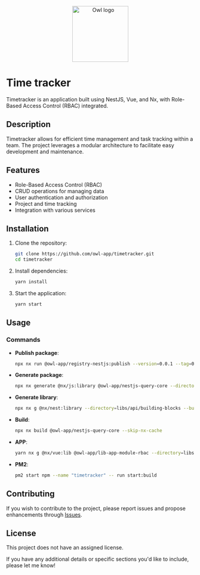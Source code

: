<p align="center">
    <img src="https://raw.githubusercontent.com/owl-app/timetracker/refs/heads/main/libs/app/core/src/assets/logo.webp" width="150px" alt="Owl logo" />
</p>

# Time tracker

Timetracker is an application built using NestJS, Vue, and Nx, with Role-Based Access Control (RBAC) integrated.

## Description

Timetracker allows for efficient time management and task tracking within a team. The project leverages a modular architecture to facilitate easy development and maintenance.

## Features

- Role-Based Access Control (RBAC)
- CRUD operations for managing data
- User authentication and authorization
- Project and time tracking
- Integration with various services

## Installation

1. Clone the repository:

   ```bash
   git clone https://github.com/owl-app/timetracker.git
   cd timetracker
   ```

2. Install dependencies:

   ```bash
   yarn install
   ```

3. Start the application:
   ```bash
   yarn start
   ```

## Usage

### Commands

- **Publish package**:

  ```bash
  npx nx run @owl-app/registry-nestjs:publish --version=0.0.1 --tag=0.0.1
  ```

- **Generate package**:

  ```bash
  npx nx generate @nx/js:library @owl-app/nestjs-query-core --directory=packages/query/core --publishable --importPath=@owl-app/nestjs-query-core
  ```

- **Generate library**:

  ```bash
  npx nx g @nx/nest:library --directory=libs/api/building-blocks --buildable=true
  ```

- **Build**:

  ```bash
  npx nx build @owl-app/nestjs-query-core --skip-nx-cache
  ```

- **APP**:

  ```bash
  yarn nx g @nx/vue:lib @owl-app/lib-app-module-rbac --directory=libs/app/modules/rbac
  ```

- **PM2**:
  ```bash
  pm2 start npm --name "timetracker" -- run start:build
  ```

## Contributing

If you wish to contribute to the project, please report issues and propose enhancements through [Issues](https://github.com/owl-app/timetracker/issues).

## License

This project does not have an assigned license.

If you have any additional details or specific sections you'd like to include, please let me know!
